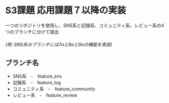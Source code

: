 # S3課題  応用課題７以降の実装

一つのリポジトリを使用し、SNS系と記録系、コミュニティ系、レビュー系の4つのブランチに分けて提出
###### (例: SNS系のブランチには7aと8aと9aの機能を実装)

## ブランチ名
- SNS系　-　feature_sns
- 記録系　-　feature_log
- コミュニティ系　-　feature_community
- レビュー系　-　feature_review
